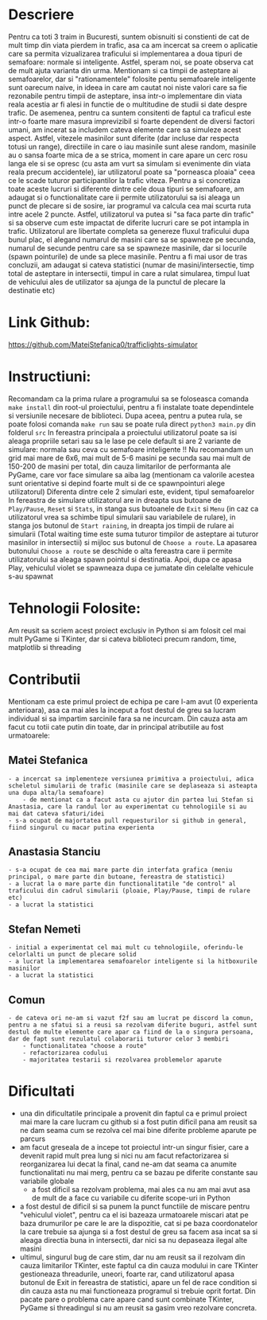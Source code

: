 # Descriere
Pentru ca toti 3 traim in Bucuresti, suntem obisnuiti si constienti de cat de mult timp din viata pierdem in trafic, asa ca am incercat sa creem o aplicatie care sa permita vizualizarea traficului si implementarea a doua tipuri de semafoare: normale si inteligente. Astfel, speram noi, se poate observa cat de mult ajuta varianta din urma. Mentionam si ca timpii de asteptare ai semafoarelor, dar si "rationamentele" folosite pentu semafoarele inteligente sunt oarecum naive, in ideea in care am cautat noi niste valori care sa fie rezonabile pentru timpii de asteptare, insa intr-o implementare din viata reala acestia ar fi alesi in functie de o multitudine de studii si date despre trafic.
De asemenea, pentru ca suntem consitenti de faptul ca traficul este intr-o foarte mare masura imprevizibil si foarte dependent de diversi factori umani, am incerat sa includem cateva elemente care sa simuleze acest aspect. Astfel, vitezele masinilor sunt diferite (dar incluse dar respecta totusi un range), directiile in care o iau masinile sunt alese random, masinile au o sansa foarte mica de a se strica, moment in care apare un cerc rosu langa ele si se opresc (cu asta am vurt sa simulam si evenimente din viata reala precum accidentele), iar utilizatorul poate sa "porneasca ploaia" ceea ce le scade tuturor participantilor la trafic viteza. 
Pentru a si concretiza toate aceste lucruri si diferente dintre cele doua tipuri se semafoare, am adaugat si o functionalitate care ii permite utilizatorului sa isi aleaga un punct de plecare si de sosire, iar programul va calcula cea mai scurta ruta intre acele 2 puncte. Astfel, utilizatorul va putea si "sa faca parte din trafic" si sa observe cum este impactat de diferite lucruri care se pot intampla in trafic.
Utilizatorul are libertate completa sa genereze fluxul traficului dupa bunul plac, el alegand numarul de masini care sa se spawneze pe secunda, numarul de secunde pentru care sa se spawneze masinile, dar si locurile (spawn pointurile) de unde sa plece masinile.
Pentru a fi mai usor de tras concluzii, am adaugat si cateva statistici (numar de masini/intersectie, timp total de asteptare in intersectii, timpul in care a rulat simularea, timpul luat de vehicului ales de utilizator sa ajunga de la punctul de plecare la destinatie etc)

# Link Github:

https://github.com/MateiStefanica0/trafficlights-simulator

# Instructiuni:
Recomandam ca la prima rulare a programului sa se foloseasca comanda `make install` din root-ul proiectului, pentru a fi instalate toate dependintele si versiunile necesare de biblioteci. Dupa aceea, pentru a putea rula, se poate folosi comanda `make run` sau se poate rula direct `python3 main.py` din folderul `src`
In fereastra principala a proiectului utilizatorul poate sa isi aleaga propriile setari sau sa le lase pe cele default si are 2 variante de simulare: normala sau ceva cu semafoare inteligente
!! Nu recomandam un grid mai mare de 6x6, mai mult de 5-6 masini pe secunda sau mai mult de 150-200 de masini per total, din cauza limitarilor de performanta ale PyGame, care vor face simulare sa aiba lag (mentionam ca valorile acestea sunt orientative si depind foarte mult si de ce spawnpointuri alege utilizatorul)
Diferenta dintre cele 2 simulari este, evident, tipul semafoarelor
In fereastra de simulare utilizatorul are in dreapta sus butoane de `Play/Pause`, `Reset` si `Stats`, in stanga sus butoanele de `Exit` si `Menu` (in caz ca utilizatorul vrea sa schimbe tipul simularii sau variabilele de rulare), in stanga jos butonul de `Start raining`, in dreapta jos timpii de rulare ai simularii (Total waiting time este suma tuturor timpilor de asteptare ai tuturor masinilor in intersectii) si mijloc sus butonul de `Choose a route`.
La apasarea butonului `Choose a route` se deschide o alta fereastra care ii permite utilizatorului sa aleaga spawn pointul si destinatia. Apoi, dupa ce apasa Play, vehiculul violet se spawneaza dupa ce jumatate din celelalte vehicule s-au spawnat


# Tehnologii Folosite:
Am reusit sa scriem acest proiect exclusiv in Python si am folosit cel mai mult PyGame si TKinter, dar si cateva biblioteci precum random, time, matplotlib si threading

# Contributii
Mentionam ca este primul proiect de echipa pe care l-am avut (0 experienta anterioara), asa ca mai ales la inceput a fost destul de greu sa lucram individual si sa impartim sarcinile fara sa ne incurcam. Din cauza asta am facut cu totii cate putin din toate, dar in principal atributiile au fost urmatoarele:

## Matei Stefanica
    - a incercat sa implementeze versiunea primitiva a proiectului, adica scheletul simularii de trafic (masinile care se deplaseaza si asteapta una dupa alta/la semafoare) 
        - de mentionat ca a facut asta cu ajutor din partea lui Stefan si Anastasia, care la randul lor au experimentat cu tehnologiile si au mai dat cateva sfaturi/idei
    - s-a ocupat de majortatea pull requesturilor si github in general, fiind singurul cu macar putina experienta
## Anastasia Stanciu
    - s-a ocupat de cea mai mare parte din interfata grafica (meniu principal, o mare parte din butoane, fereastra de statistici)
    - a lucrat la o mare parte din functionalitatile "de control" al traficului din cadrul simularii (ploaie, Play/Pause, timpi de rulare etc)
    - a lucrat la statistici
## Stefan Nemeti
    - initial a experimentat cel mai mult cu tehnologiile, oferindu-le celorlalti un punct de plecare solid
    - a lucrat la implementarea semafoarelor inteligente si la hitboxurile masinilor
    - a lucrat la statistici

## Comun
    - de cateva ori ne-am si vazut f2f sau am lucrat pe discord la comun, pentru a ne sfatui si a reusi sa rezolvam diferite buguri, astfel sunt destul de multe elemente care apar ca fiind de la o singura persoana, dar de fapt sunt rezulatul colaborarii tuturor celor 3 membiri
        - functionalitatea "choose a route"
        - refactorizarea codului
        - majoritatea testarii si rezolvarea problemelor aparute

# Dificultati
- una din dificultatile principale a provenit din faptul ca e primul proiect mai mare la care lucram cu github si a fost putin dificil pana am reusit sa ne dam seama cum se rezolva cel mai bine diferite probleme aparute pe parcurs
- am facut greseala de a incepe tot proiectul intr-un singur fisier, care a devenit rapid mult prea lung si nici nu am facut refactorizarea si reorganizarea lui decat la final, cand ne-am dat seama ca anumite functionalitati nu mai merg, pentru ca se bazau pe diferite constante sau variabile globale
    - a fost dificil sa rezolvam problema, mai ales ca nu am mai avut asa de mult de a face cu variabile cu diferite scope-uri in Python
- a fost destul de dificil si sa punem la punct functiile de miscare pentru "vehiculul violet", pentru ca el isi bazeaza urmatoarele miscari atat pe baza drumurilor pe care le are la dispozitie, cat si pe baza coordonatelor la care trebuie sa ajunga si a fost destul de greu sa facem asa incat sa si aleaga directia buna in intersectii, dar nici sa nu depaseaza ilegal alte masini
- ultimul, singurul bug de care stim, dar nu am reusit sa il rezolvam din cauza limitarilor TKinter, este faptul ca din cauza modului in care TKinter gestioneaza threadurile, uneori, foarte rar, cand utilizatorul apasa butonul de Exit in fereastra de statistici, apare un fel de race condition si din cauza asta nu mai functioneaza programul si trebuie oprit fortat. Din pacate pare o problema care apare cand sunt combinate TKinter, PyGame si threadingul si nu am reusit sa gasim vreo rezolvare concreta.
   
